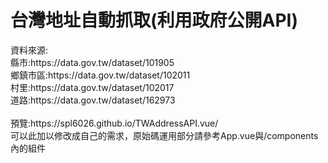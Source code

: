 <h1>台灣地址自動抓取(利用政府公開API)</h1>
資料來源:<br>
縣市:https://data.gov.tw/dataset/101905<br>
鄉鎮市區:https://data.gov.tw/dataset/102011<br>
村里:https://data.gov.tw/dataset/102017<br>
道路:https://data.gov.tw/dataset/162973<br>
<br>
預覽:https://spl6026.github.io/TWAddressAPI.vue/<br>
可以此加以修改成自己的需求，原始碼運用部分請參考App.vue與/components內的組件
